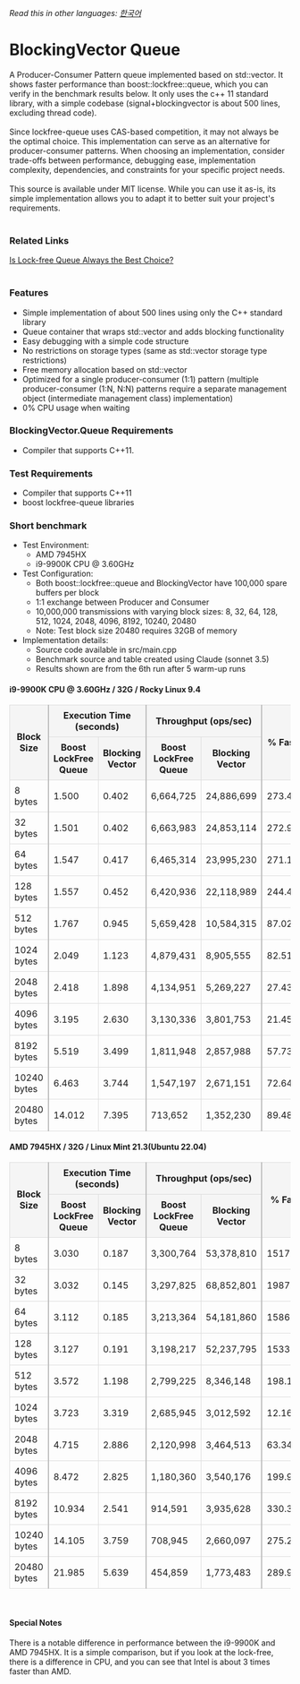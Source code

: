 *Read this in other languages: [한국어](README.ko.md)*

# BlockingVector Queue
A Producer-Consumer Pattern queue implemented based on std::vector. It shows faster performance than boost::lockfree::queue, which you can verify in the benchmark results below. It only uses the c++ 11 standard library, with a simple codebase (signal+blockingvector is about 500 lines, excluding thread code).
<br><br>
Since lockfree-queue uses CAS-based competition, it may not always be the optimal choice. This implementation can serve as an alternative for producer-consumer patterns. When choosing an implementation, consider trade-offs between performance, debugging ease, implementation complexity, dependencies, and constraints for your specific project needs.
<br><br>
This source is available under MIT license. While you can use it as-is, its simple implementation allows you to adapt it to better suit your project's requirements.
<br><br>

### Related Links
<a href="https://cplusplus.tistory.com/entry/C-Lockfree-Queue%EA%B0%80-%ED%95%AD%EC%83%81-%EC%A2%8B%EC%9D%80-%EC%84%A0%ED%83%9D%EC%9D%BC%EA%B9%8C" target="_blank">Is Lock-free Queue Always the Best Choice?</a>
<br><br>

### Features
- Simple implementation of about 500 lines using only the C++ standard library
- Queue container that wraps std::vector and adds blocking functionality
- Easy debugging with a simple code structure
- No restrictions on storage types (same as std::vector storage type restrictions)
- Free memory allocation based on std::vector
- Optimized for a single producer-consumer (1:1) pattern (multiple producer-consumer (1:N, N:N) patterns require a separate management object (intermediate management class) implementation)
- 0% CPU usage when waiting

### BlockingVector.Queue Requirements
- Compiler that supports C++11.

### Test Requirements
- Compiler that supports C++11
- boost lockfree-queue libraries

### Short benchmark
* Test Environment:
  - AMD 7945HX
  - i9-9900K CPU @ 3.60GHz
* Test Configuration:
  - Both boost::lockfree::queue and BlockingVector have 100,000 spare buffers per block
  - 1:1 exchange between Producer and Consumer
  - 10,000,000 transmissions with varying block sizes: 8, 32, 64, 128, 512, 1024, 2048, 4096, 8192, 10240, 20480
  - Note: Test block size 20480 requires 32GB of memory
* Implementation details:
  - Source code available in src/main.cpp
  - Benchmark source and table created using Claude (sonnet 3.5)
  - Results shown are from the 6th run after 5 warm-up runs

#### i9-9900K CPU @ 3.60GHz / 32G / Rocky Linux 9.4
<table style="width: 100%; border-collapse: collapse;">
    <thead>
        <tr>
            <th rowspan="2" style="border: 1px solid #ddd; border-right: 2px solid #bbb; padding: 8px; background-color: #f5f5f5;">Block Size</th>
            <th colspan="2" style="border: 1px solid #ddd; border-right: 2px solid #bbb; padding: 8px; background-color: #f5f5f5;">Execution Time (seconds)</th>
            <th colspan="2" style="border: 1px solid #ddd; border-right: 2px solid #bbb; padding: 8px; background-color: #f5f5f5;">Throughput (ops/sec)</th>
            <th rowspan="2" style="border: 1px solid #ddd; padding: 8px; background-color: #f5f5f5;">% Faster</th>
        </tr>
        <tr>
            <th style="border: 1px solid #ddd; padding: 8px; background-color: #f5f5f5;">Boost<br>LockFree Queue</th>
            <th style="border: 1px solid #ddd; border-right: 2px solid #bbb; padding: 8px; background-color: #f5f5f5;">Blocking Vector</th>
            <th style="border: 1px solid #ddd; padding: 8px; background-color: #f5f5f5;">Boost<br>LockFree Queue</th>
            <th style="border: 1px solid #ddd; border-right: 2px solid #bbb; padding: 8px; background-color: #f5f5f5;">Blocking Vector</th>
        </tr>
    </thead>
    <tbody>
        <tr>
            <td style="border: 1px solid #ddd; border-right: 2px solid #bbb; padding: 8px;">8 bytes</td>
            <td style="border: 1px solid #ddd; padding: 8px;">1.500</td>
            <td style="border: 1px solid #ddd; border-right: 2px solid #bbb; padding: 8px;">0.402</td>
            <td style="border: 1px solid #ddd; padding: 8px;">6,664,725</td>
            <td style="border: 1px solid #ddd; border-right: 2px solid #bbb; padding: 8px;">24,886,699</td>
            <td style="border: 1px solid #ddd; padding: 8px;">273.41%</td>
        </tr>
        <tr>
            <td style="border: 1px solid #ddd; border-right: 2px solid #bbb; padding: 8px;">32 bytes</td>
            <td style="border: 1px solid #ddd; padding: 8px;">1.501</td>
            <td style="border: 1px solid #ddd; border-right: 2px solid #bbb; padding: 8px;">0.402</td>
            <td style="border: 1px solid #ddd; padding: 8px;">6,663,983</td>
            <td style="border: 1px solid #ddd; border-right: 2px solid #bbb; padding: 8px;">24,853,114</td>
            <td style="border: 1px solid #ddd; padding: 8px;">272.95%</td>
        </tr>
        <tr>
            <td style="border: 1px solid #ddd; border-right: 2px solid #bbb; padding: 8px;">64 bytes</td>
            <td style="border: 1px solid #ddd; padding: 8px;">1.547</td>
            <td style="border: 1px solid #ddd; border-right: 2px solid #bbb; padding: 8px;">0.417</td>
            <td style="border: 1px solid #ddd; padding: 8px;">6,465,314</td>
            <td style="border: 1px solid #ddd; border-right: 2px solid #bbb; padding: 8px;">23,995,230</td>
            <td style="border: 1px solid #ddd; padding: 8px;">271.14%</td>
        </tr>
        <tr>
            <td style="border: 1px solid #ddd; border-right: 2px solid #bbb; padding: 8px;">128 bytes</td>
            <td style="border: 1px solid #ddd; padding: 8px;">1.557</td>
            <td style="border: 1px solid #ddd; border-right: 2px solid #bbb; padding: 8px;">0.452</td>
            <td style="border: 1px solid #ddd; padding: 8px;">6,420,936</td>
            <td style="border: 1px solid #ddd; border-right: 2px solid #bbb; padding: 8px;">22,118,989</td>
            <td style="border: 1px solid #ddd; padding: 8px;">244.48%</td>
        </tr>
        <tr>
            <td style="border: 1px solid #ddd; border-right: 2px solid #bbb; padding: 8px;">512 bytes</td>
            <td style="border: 1px solid #ddd; padding: 8px;">1.767</td>
            <td style="border: 1px solid #ddd; border-right: 2px solid #bbb; padding: 8px;">0.945</td>
            <td style="border: 1px solid #ddd; padding: 8px;">5,659,428</td>
            <td style="border: 1px solid #ddd; border-right: 2px solid #bbb; padding: 8px;">10,584,315</td>
            <td style="border: 1px solid #ddd; padding: 8px;">87.02%</td>
        </tr>
        <tr>
            <td style="border: 1px solid #ddd; border-right: 2px solid #bbb; padding: 8px;">1024 bytes</td>
            <td style="border: 1px solid #ddd; padding: 8px;">2.049</td>
            <td style="border: 1px solid #ddd; border-right: 2px solid #bbb; padding: 8px;">1.123</td>
            <td style="border: 1px solid #ddd; padding: 8px;">4,879,431</td>
            <td style="border: 1px solid #ddd; border-right: 2px solid #bbb; padding: 8px;">8,905,555</td>
            <td style="border: 1px solid #ddd; padding: 8px;">82.51%</td>
        </tr>
        <tr>
            <td style="border: 1px solid #ddd; border-right: 2px solid #bbb; padding: 8px;">2048 bytes</td>
            <td style="border: 1px solid #ddd; padding: 8px;">2.418</td>
            <td style="border: 1px solid #ddd; border-right: 2px solid #bbb; padding: 8px;">1.898</td>
            <td style="border: 1px solid #ddd; padding: 8px;">4,134,951</td>
            <td style="border: 1px solid #ddd; border-right: 2px solid #bbb; padding: 8px;">5,269,227</td>
            <td style="border: 1px solid #ddd; padding: 8px;">27.43%</td>
        </tr>
        <tr>
            <td style="border: 1px solid #ddd; border-right: 2px solid #bbb; padding: 8px;">4096 bytes</td>
            <td style="border: 1px solid #ddd; padding: 8px;">3.195</td>
            <td style="border: 1px solid #ddd; border-right: 2px solid #bbb; padding: 8px;">2.630</td>
            <td style="border: 1px solid #ddd; padding: 8px;">3,130,336</td>
            <td style="border: 1px solid #ddd; border-right: 2px solid #bbb; padding: 8px;">3,801,753</td>
            <td style="border: 1px solid #ddd; padding: 8px;">21.45%</td>
        </tr>
        <tr>
            <td style="border: 1px solid #ddd; border-right: 2px solid #bbb; padding: 8px;">8192 bytes</td>
            <td style="border: 1px solid #ddd; padding: 8px;">5.519</td>
            <td style="border: 1px solid #ddd; border-right: 2px solid #bbb; padding: 8px;">3.499</td>
            <td style="border: 1px solid #ddd; padding: 8px;">1,811,948</td>
            <td style="border: 1px solid #ddd; border-right: 2px solid #bbb; padding: 8px;">2,857,988</td>
            <td style="border: 1px solid #ddd; padding: 8px;">57.73%</td>
        </tr>
        <tr>
            <td style="border: 1px solid #ddd; border-right: 2px solid #bbb; padding: 8px;">10240 bytes</td>
            <td style="border: 1px solid #ddd; padding: 8px;">6.463</td>
            <td style="border: 1px solid #ddd; border-right: 2px solid #bbb; padding: 8px;">3.744</td>
            <td style="border: 1px solid #ddd; padding: 8px;">1,547,197</td>
            <td style="border: 1px solid #ddd; border-right: 2px solid #bbb; padding: 8px;">2,671,151</td>
            <td style="border: 1px solid #ddd; padding: 8px;">72.64%</td>
        </tr>
        <tr>
            <td style="border: 1px solid #ddd; border-right: 2px solid #bbb; padding: 8px;">20480 bytes</td>
            <td style="border: 1px solid #ddd; padding: 8px;">14.012</td>
            <td style="border: 1px solid #ddd; border-right: 2px solid #bbb; padding: 8px;">7.395</td>
            <td style="border: 1px solid #ddd; padding: 8px;">713,652</td>
            <td style="border: 1px solid #ddd; border-right: 2px solid #bbb; padding: 8px;">1,352,230</td>
            <td style="border: 1px solid #ddd; padding: 8px;">89.48%</td>
        </tr>
    </tbody>
</table>

#### AMD 7945HX / 32G / Linux Mint 21.3(Ubuntu 22.04)
<table style="width: 100%; border-collapse: collapse;">
    <thead>
        <tr>
            <th rowspan="2" style="border: 1px solid #ddd; border-right: 2px solid #bbb; padding: 8px; background-color: #f5f5f5;">Block Size</th>
            <th colspan="2" style="border: 1px solid #ddd; border-right: 2px solid #bbb; padding: 8px; background-color: #f5f5f5;">Execution Time (seconds)</th>
            <th colspan="2" style="border: 1px solid #ddd; border-right: 2px solid #bbb; padding: 8px; background-color: #f5f5f5;">Throughput (ops/sec)</th>
            <th rowspan="2" style="border: 1px solid #ddd; padding: 8px; background-color: #f5f5f5;">% Faster</th>
        </tr>
        <tr>
            <th style="border: 1px solid #ddd; padding: 8px; background-color: #f5f5f5;">Boost<br>LockFree Queue</th>
            <th style="border: 1px solid #ddd; border-right: 2px solid #bbb; padding: 8px; background-color: #f5f5f5;">Blocking Vector</th>
            <th style="border: 1px solid #ddd; padding: 8px; background-color: #f5f5f5;">Boost<br>LockFree Queue</th>
            <th style="border: 1px solid #ddd; border-right: 2px solid #bbb; padding: 8px; background-color: #f5f5f5;">Blocking Vector</th>
        </tr>
    </thead>
    <tbody>
        <tr>
            <td style="border: 1px solid #ddd; border-right: 2px solid #bbb; padding: 8px;">8 bytes</td>
            <td style="border: 1px solid #ddd; padding: 8px;">3.030</td>
            <td style="border: 1px solid #ddd; border-right: 2px solid #bbb; padding: 8px;">0.187</td>
            <td style="border: 1px solid #ddd; padding: 8px;">3,300,764</td>
            <td style="border: 1px solid #ddd; border-right: 2px solid #bbb; padding: 8px;">53,378,810</td>
            <td style="border: 1px solid #ddd; padding: 8px;">1517.16%</td>
        </tr>
        <tr>
            <td style="border: 1px solid #ddd; border-right: 2px solid #bbb; padding: 8px;">32 bytes</td>
            <td style="border: 1px solid #ddd; padding: 8px;">3.032</td>
            <td style="border: 1px solid #ddd; border-right: 2px solid #bbb; padding: 8px;">0.145</td>
            <td style="border: 1px solid #ddd; padding: 8px;">3,297,825</td>
            <td style="border: 1px solid #ddd; border-right: 2px solid #bbb; padding: 8px;">68,852,801</td>
            <td style="border: 1px solid #ddd; padding: 8px;">1987.82%</td>
        </tr>
        <tr>
            <td style="border: 1px solid #ddd; border-right: 2px solid #bbb; padding: 8px;">64 bytes</td>
            <td style="border: 1px solid #ddd; padding: 8px;">3.112</td>
            <td style="border: 1px solid #ddd; border-right: 2px solid #bbb; padding: 8px;">0.185</td>
            <td style="border: 1px solid #ddd; padding: 8px;">3,213,364</td>
            <td style="border: 1px solid #ddd; border-right: 2px solid #bbb; padding: 8px;">54,181,860</td>
            <td style="border: 1px solid #ddd; padding: 8px;">1586.14%</td>
        </tr>
        <tr>
            <td style="border: 1px solid #ddd; border-right: 2px solid #bbb; padding: 8px;">128 bytes</td>
            <td style="border: 1px solid #ddd; padding: 8px;">3.127</td>
            <td style="border: 1px solid #ddd; border-right: 2px solid #bbb; padding: 8px;">0.191</td>
            <td style="border: 1px solid #ddd; padding: 8px;">3,198,217</td>
            <td style="border: 1px solid #ddd; border-right: 2px solid #bbb; padding: 8px;">52,237,795</td>
            <td style="border: 1px solid #ddd; padding: 8px;">1533.34%</td>
        </tr>
        <tr>
            <td style="border: 1px solid #ddd; border-right: 2px solid #bbb; padding: 8px;">512 bytes</td>
            <td style="border: 1px solid #ddd; padding: 8px;">3.572</td>
            <td style="border: 1px solid #ddd; border-right: 2px solid #bbb; padding: 8px;">1.198</td>
            <td style="border: 1px solid #ddd; padding: 8px;">2,799,225</td>
            <td style="border: 1px solid #ddd; border-right: 2px solid #bbb; padding: 8px;">8,346,148</td>
            <td style="border: 1px solid #ddd; padding: 8px;">198.16%</td>
        </tr>
        <tr>
            <td style="border: 1px solid #ddd; border-right: 2px solid #bbb; padding: 8px;">1024 bytes</td>
            <td style="border: 1px solid #ddd; padding: 8px;">3.723</td>
            <td style="border: 1px solid #ddd; border-right: 2px solid #bbb; padding: 8px;">3.319</td>
            <td style="border: 1px solid #ddd; padding: 8px;">2,685,945</td>
            <td style="border: 1px solid #ddd; border-right: 2px solid #bbb; padding: 8px;">3,012,592</td>
            <td style="border: 1px solid #ddd; padding: 8px;">12.16%</td>
        </tr>
        <tr>
            <td style="border: 1px solid #ddd; border-right: 2px solid #bbb; padding: 8px;">2048 bytes</td>
            <td style="border: 1px solid #ddd; padding: 8px;">4.715</td>
            <td style="border: 1px solid #ddd; border-right: 2px solid #bbb; padding: 8px;">2.886</td>
            <td style="border: 1px solid #ddd; padding: 8px;">2,120,998</td>
            <td style="border: 1px solid #ddd; border-right: 2px solid #bbb; padding: 8px;">3,464,513</td>
            <td style="border: 1px solid #ddd; padding: 8px;">63.34%</td>
        </tr>
        <tr>
            <td style="border: 1px solid #ddd; border-right: 2px solid #bbb; padding: 8px;">4096 bytes</td>
            <td style="border: 1px solid #ddd; padding: 8px;">8.472</td>
            <td style="border: 1px solid #ddd; border-right: 2px solid #bbb; padding: 8px;">2.825</td>
            <td style="border: 1px solid #ddd; padding: 8px;">1,180,360</td>
            <td style="border: 1px solid #ddd; border-right: 2px solid #bbb; padding: 8px;">3,540,176</td>
            <td style="border: 1px solid #ddd; padding: 8px;">199.92%</td>
        </tr>
        <tr>
            <td style="border: 1px solid #ddd; border-right: 2px solid #bbb; padding: 8px;">8192 bytes</td>
            <td style="border: 1px solid #ddd; padding: 8px;">10.934</td>
            <td style="border: 1px solid #ddd; border-right: 2px solid #bbb; padding: 8px;">2.541</td>
            <td style="border: 1px solid #ddd; padding: 8px;">914,591</td>
            <td style="border: 1px solid #ddd; border-right: 2px solid #bbb; padding: 8px;">3,935,628</td>
            <td style="border: 1px solid #ddd; padding: 8px;">330.32%</td>
        </tr>
        <tr>
            <td style="border: 1px solid #ddd; border-right: 2px solid #bbb; padding: 8px;">10240 bytes</td>
            <td style="border: 1px solid #ddd; padding: 8px;">14.105</td>
            <td style="border: 1px solid #ddd; border-right: 2px solid #bbb; padding: 8px;">3.759</td>
            <td style="border: 1px solid #ddd; padding: 8px;">708,945</td>
            <td style="border: 1px solid #ddd; border-right: 2px solid #bbb; padding: 8px;">2,660,097</td>
            <td style="border: 1px solid #ddd; padding: 8px;">275.22%</td>
        </tr>
        <tr>
            <td style="border: 1px solid #ddd; border-right: 2px solid #bbb; padding: 8px;">20480 bytes</td>
            <td style="border: 1px solid #ddd; padding: 8px;">21.985</td>
            <td style="border: 1px solid #ddd; border-right: 2px solid #bbb; padding: 8px;">5.639</td>
            <td style="border: 1px solid #ddd; padding: 8px;">454,859</td>
            <td style="border: 1px solid #ddd; border-right: 2px solid #bbb; padding: 8px;">1,773,483</td>
            <td style="border: 1px solid #ddd; padding: 8px;">289.90%</td>
        </tr>
    </tbody>
</table>
<br>

#### Special Notes
There is a notable difference in performance between the i9-9900K and AMD 7945HX. It is a simple comparison, but if you look at the lock-free, there is a difference in CPU, and you can see that Intel is about 3 times faster than AMD.
<br><br>

